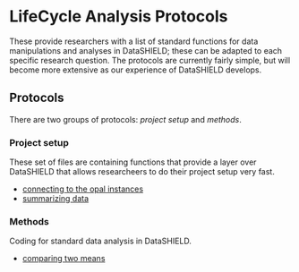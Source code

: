 # LifeCycle Analysis Protocols
These provide researchers with a list of standard functions for data manipulations and analyses in DataSHIELD; these can be adapted to each specific research question. The protocols are currently fairly simple, but will become more extensive as our experience of DataSHIELD develops.

## Protocols
There are two groups of protocols: *project setup* and *methods*.

### Project setup
These set of files are containing functions that provide a layer over DataSHIELD that allows researcheers to do their project setup very fast.

- [connecting to the opal instances](R/connection.R)
- [summarizing data](R/summaries.R)

### Methods
Coding for standard data analysis in DataSHIELD.

- [comparing two means](R/comparing_two_means.R)